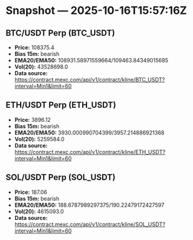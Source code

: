 # Snapshot — 2025-10-16T15:57:16Z

## BTC/USDT Perp (BTC_USDT)
- **Price:** 108375.4
- **Bias 15m:** bearish
- **EMA20/EMA50:** 108931.58971559664/109463.84349015685
- **Vol(20):** 43528698.0
- **Data source:** https://contract.mexc.com/api/v1/contract/kline/BTC_USDT?interval=Min1&limit=60

## ETH/USDT Perp (ETH_USDT)
- **Price:** 3896.12
- **Bias 15m:** bearish
- **EMA20/EMA50:** 3930.000990704399/3957.214886921368
- **Vol(20):** 5259584.0
- **Data source:** https://contract.mexc.com/api/v1/contract/kline/ETH_USDT?interval=Min1&limit=60

## SOL/USDT Perp (SOL_USDT)
- **Price:** 187.06
- **Bias 15m:** bearish
- **EMA20/EMA50:** 188.6787989297375/190.22479172427597
- **Vol(20):** 4615093.0
- **Data source:** https://contract.mexc.com/api/v1/contract/kline/SOL_USDT?interval=Min1&limit=60
